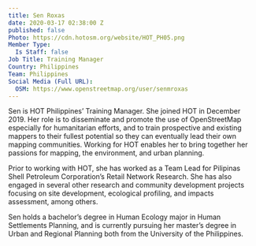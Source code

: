 ```yaml
---
title: Sen Roxas
date: 2020-03-17 02:38:00 Z
published: false
Photo: https://cdn.hotosm.org/website/HOT_PH05.png
Member Type:
  Is Staff: false
Job Title: Training Manager
Country: Philippines
Team: Philippines
Social Media (Full URL):
  OSM: https://www.openstreetmap.org/user/senmroxas
---
```


Sen is HOT Philippines’ Training Manager. She joined HOT in December 2019. Her role is to disseminate and promote the use of OpenStreetMap especially for humanitarian efforts, and to train prospective and existing mappers to their fullest potential so they can eventually lead their own mapping communities. Working for HOT enables her to bring together her passions for mapping, the environment, and urban planning.

Prior to working with HOT, she has worked as a Team Lead for Pilipinas Shell Petroleum Corporation’s Retail Network Research. She has also engaged in several other research and community development projects focusing on site development, ecological profiling, and impacts assessment, among others.

Sen holds a bachelor’s degree in Human Ecology major in Human Settlements Planning, and is currently pursuing her master’s degree in Urban and Regional Planning both from the University of the Philippines.

